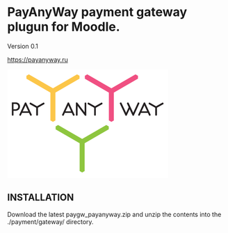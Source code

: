 # PayAnyWay payment gateway plugun for Moodle.

Version 0.1

https://payanyway.ru

![alt text](https://github.com/Snickser/moodle-paygw_payanyway/blob/main/payanyway.png?raw=true)

INSTALLATION
------------
Download the latest paygw_payanyway.zip and unzip the contents into the ./payment/gateway/ directory.
